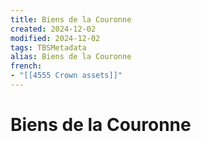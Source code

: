 ```yaml
---
title: Biens de la Couronne
created: 2024-12-02
modified: 2024-12-02
tags: TBSMetadata
alias: Biens de la Couronne
french:
- "[[4555 Crown assets]]"
---
```

# Biens de la Couronne
